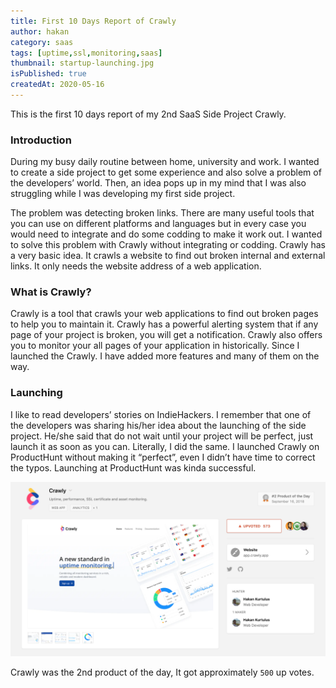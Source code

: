 ```yaml
---
title: First 10 Days Report of Crawly
author: hakan
category: saas
tags: [uptime,ssl,monitoring,saas]
thumbnail: startup-launching.jpg
isPublished: true
createdAt: 2020-05-16
---
```


This is the first 10 days report of my 2nd SaaS Side Project Crawly.
<!--more-->

### Introduction
During my busy daily routine between home, university and work. I wanted to create a side project to get some
experience and also solve a problem of the developers’ world. Then, an idea pops up in my mind that I was also
struggling while I was developing my first side project. 

The problem was detecting broken links. There are many useful tools that you can use on different platforms and
languages but in every case you would need to integrate and do some codding to make it work out. I wanted to solve
this problem with Crawly without integrating or codding. Crawly has a very basic idea. It crawls a website to find
out broken internal and external links. It only needs the website address of a web application.

### What is Crawly?
Crawly is a tool that crawls your web applications to find out broken pages to help you to maintain it. Crawly has a
powerful alerting system that if any page of your project is broken, you will get a notification. Crawly also offers
you to monitor your all pages of your application in historically. Since I launched the Crawly. I have added more
features and many of them on the way.

### Launching
I like to read developers’ stories on IndieHackers. I remember that one of the developers was sharing his/her idea
about the launching of the side project. He/she said that do not wait until your project will be perfect, just launch
it as soon as you can. Literally, I did the same. I launched Crawly on ProductHunt without making it “perfect”, even
I didn’t have time to correct the typos. Launching at ProductHunt was kinda successful. 

![image](/public/img/screen-12.png "Producthunt Screen")

Crawly was the 2nd product of the day, It got approximately `500` up votes.
